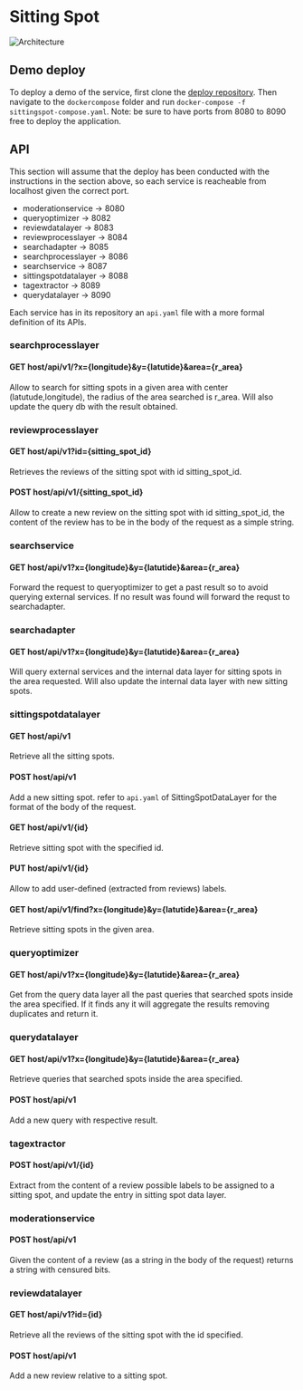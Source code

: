 # Sitting Spot

![Architecture](https://drive.google.com/uc?id=1zdPsijnLdop0RNGODiwsK2JCv_GjBfz1)


## Demo deploy

To deploy a demo of the service, first clone the [deploy repository](https://github.com/SittingSpotTeam/deploy).
Then navigate to the `dockercompose` folder and run `docker-compose -f sittingspot-compose.yaml`.
Note: be sure to have ports from 8080 to 8090 free to deploy the application.

## API

This section will assume that the deploy has been conducted with the instructions in the section above, so each service is reacheable from localhost given the correct port.

- moderationservice -> 8080
- queryoptimizer -> 8082
- reviewdatalayer -> 8083
- reviewprocesslayer -> 8084
- searchadapter -> 8085
- searchprocesslayer -> 8086
- searchservice -> 8087
- sittingspotdatalayer -> 8088
- tagextractor -> 8089
- querydatalayer -> 8090

Each service has in its repository an `api.yaml` file with a more formal definition of its APIs.

### searchprocesslayer

#### GET host/api/v1/?x={longitude}&y={latutide}&area={r_area}

Allow to search for sitting spots in a given area with center (latutude,longitude), the radius of the area searched is r_area.
Will also update the query db with the result obtained.

### reviewprocesslayer

#### GET host/api/v1?id={sitting_spot_id}

Retrieves the reviews of the sitting spot with id sitting_spot_id.

#### POST host/api/v1/{sitting_spot_id}

Allow to create a new review on the sitting spot with id sitting_spot_id, the content of the review has to be in the body of the request as a simple string.


### searchservice

#### GET host/api/v1?x={longitude}&y={latutide}&area={r_area}

Forward the request to queryoptimizer to get a past result so to avoid querying external services.
If no result was found will forward the requst to searchadapter.

### searchadapter

#### GET host/api/v1?x={longitude}&y={latutide}&area={r_area}

Will query external services and the internal data layer for sitting spots in the area requested.
Will also update the internal data layer with new sitting spots.

### sittingspotdatalayer

#### GET host/api/v1

Retrieve all the sitting spots.

#### POST host/api/v1

Add a new sitting spot. 
refer to `api.yaml` of SittingSpotDataLayer for the format of the body of the request.

#### GET host/api/v1/{id}

Retrieve sitting spot with the specified id.

#### PUT host/api/v1/{id}

Allow to add user-defined (extracted from reviews) labels.

#### GET host/api/v1/find?x={longitude}&y={latutide}&area={r_area}

Retrieve sitting spots in the given area.

### queryoptimizer

#### GET host/api/v1?x={longitude}&y={latutide}&area={r_area}

Get from the query data layer all the past queries that searched spots inside the area specified.
If it finds any it will aggregate the results removing duplicates and return it.

### querydatalayer

#### GET host/api/v1?x={longitude}&y={latutide}&area={r_area}

Retrieve queries that searched spots inside the area specified.

#### POST host/api/v1

Add a new query with respective result.

### tagextractor

#### POST host/api/v1/{id}

Extract from the content of a review possible labels to be assigned to a sitting spot, and update the entry in sitting spot data layer.

### moderationservice

#### POST host/api/v1

Given the content of a review (as a string in the body of the request) returns a string with censured bits.

### reviewdatalayer

#### GET host/api/v1?id={id}

Retrieve all the reviews of the sitting spot with the id specified.

#### POST host/api/v1

Add a new review relative to a sitting spot.
